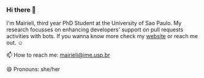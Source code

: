 ### Hi there 👋

I'm Mairieli, third year PhD Student at the University of Sao Paulo. My research focusses on enhancing developers' support on pull requests activities with
bots. If you wanna know more check my [website](http://mairieli.github.io/) or reach me out. :relaxed:


📫 How to reach me: mairieli@ime.usp.br

😄 Pronouns: she/her

